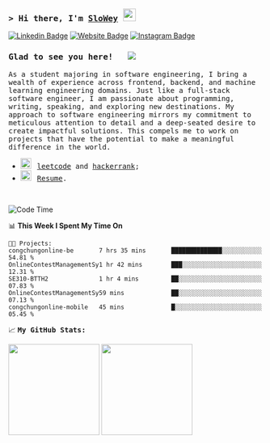 ### <samp>&gt; Hi there, I'm <a href="https://www.slowey.works/" target="_blank">SloWey</a> <img src="https://media.giphy.com/media/hvRJCLFzcasrR4ia7z/giphy.gif" width="25"> </samp>

[![Linkedin Badge](https://img.shields.io/badge/-LinkedIn-0e76a8?style=flat-square&logo=Linkedin&logoColor=white)](https://linkedin.com/in/sloweyne)
[![Website Badge](https://img.shields.io/badge/Website-3b5998?style=flat-square&logo=google-chrome&logoColor=white)](https://slowey.works)
[![Instagram Badge](https://img.shields.io/badge/-Instagram-e4405f?style=flat-square&logo=Instagram&logoColor=white)](https://instagram.com/slowey.psd/)

### <samp>Glad to see you here! &nbsp; ![](https://komarev.com/ghpvc/?username=sloweyyy&style=flat-square&base=2000)

<samp> As a student majoring in software engineering, I bring a wealth of experience across frontend, backend, and machine learning engineering domains. Just like a full-stack software engineer, I am passionate about programming, writing, speaking, and exploring new destinations. My approach to software engineering mirrors my commitment to meticulous attention to detail and a deep-seated desire to create impactful solutions. This compels me to work on projects that have the potential to make a meaningful difference in the world.


-   <img src="https://github.com/Gapur/Gapur/blob/main/assets/lightning.gif?raw=true" width="21" />&nbsp;&nbsp; <samp>[leetcode](https://leetcode.com/slowey/) and [hackerrank](https://www.hackerrank.com/profile/slowey);
-   <img src="https://github.com/Gapur/Gapur/blob/main/assets/doc.gif?raw=true" width="21" />&nbsp;&nbsp; <samp>[Resume](https://docs.google.com/uc?export=download&id=1GwGAdVoL07p453oUvZU4YLiCwvMPI0rO).

</br>

<!--START_SECTION:waka-->
![Code Time](http://img.shields.io/badge/Code%20Time-121%20hrs%2012%20mins-blue)

📊 **This Week I Spent My Time On** 

```text
🐱‍💻 Projects: 
congchungonline-be       7 hrs 35 mins       ██████████████░░░░░░░░░░░   54.81 % 
OnlineContestManagementSy1 hr 42 mins        ███░░░░░░░░░░░░░░░░░░░░░░   12.31 % 
SE310-BTTH2              1 hr 4 mins         ██░░░░░░░░░░░░░░░░░░░░░░░   07.83 % 
OnlineContestManagementSy59 mins             ██░░░░░░░░░░░░░░░░░░░░░░░   07.13 % 
congchungonline-mobile   45 mins             █░░░░░░░░░░░░░░░░░░░░░░░░   05.45 % 
```


<!--END_SECTION:waka-->

📈 **<samp>My GitHub Stats:**

<p>
  <img height="180em" src="https://github-readme-stats.vercel.app/api?username=sloweyyy&show_icons=true&hide_border=true&&count_private=true&include_all_commits=true&theme=transparent&include_orgs=true" />
  <img height="180em" src="https://github-readme-stats.vercel.app/api/top-langs/?username=sloweyyy&show_icons=true&hide_border=true&layout=compact&langs_count=10&theme=transparent&include_orgs=true"/>
</p>

<!--START_SECTION:SHOW_OS-->
<!--END_SECTION:SHOW_OS-->
